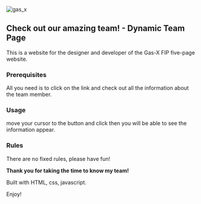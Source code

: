 ![gas_x](https://user-images.githubusercontent.com/90261613/162600502-71556020-d600-4d1a-b52f-8dd37d75ad76.svg)
## Check out our amazing team! - Dynamic Team Page

This is a website for the designer and developer of the Gas-X FIP five-page website.

### Prerequisites

All you need is to click on the link and check out all the information about the team member.

### Usage
move your cursor to the button and click then you will be able to see the information appear.

### Rules
There are no fixed rules, please have fun!

**Thank you for taking the time to know my team!**

Built with HTML, css, javascript.

Enjoy!
